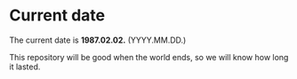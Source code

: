 # Current date

The current date is **1987.02.02.** (YYYY.MM.DD.)

This repository will be good when the world ends, so we will know how long it lasted.